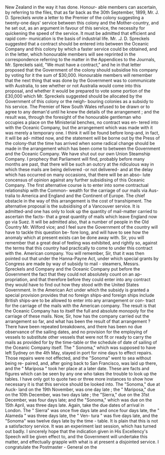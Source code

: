 New Zealand in the way it has done. Honour- able members can ascertain, by referring to the files, that as far back as the 30th September, 1899, Mr. J. D. Spreckels wrote a letter to the Premier of the colony suggesting a twenty-one days' service between this colony and the Mother-country, and he set out, as an argument in favour of this service, the necessity for quickening the speed of the service. It must be admitted that efficient and rapid com- munication is the basis of industrial life. Mr. .J. D. Spreckels suggested that a contract should be entered into between the Oceanic Company and this colony by which a faster service could be obtained, and in the letter, which honourable members will see reprinted in the correspondence referring to the matter in the Appendices to the Journals, Mr. Spreckels said, "We must have a contract," and he in that letter proposed that the Government of the colony should subsidise his company by voting for it the sum of $30,000. Honourable members will remember that the next thing that was done by the Government was to communicate with Australia, to see whether or not Australia would come into this proposal, and whether it would be prepared to vote some portion of the £30,000 which Mr. Spreckels suggested should be allocated by the Government of this colony or the neigh- bouring colonies as a subsidy to his service. The Premier of New South Wales refused to be drawn or to agree to any deman'd until he knew the details of the arrangement ; and the result was, through the foresight of the honourable gentleman who occupies a place on the Ministerial benches, no contract was en- tered into with the Oceanic Company, but the arrangement which was made with it was merely a temporary one. I think it will be found before long-and, in fact, it will be ad- mitted now, and the statement will be borne out by the Press of the colony-that the time has arrived when some radical change should be made in the arrangement which has been come to between the Government and the Oceanic Company. We have shut out our own Union Steamship Company. I prophecy that Parliament will find, probably before many months are past, that there will be such an outcry at the ridiculous way in which these mails are being delivered -or not delivered- and at the delay which has occurred on many occasions, that there will be an abso- lute concensus of opinion against any further subsidising of this Oceanic Company. The first alternative course is to enter into some contractual relationship with the Common- wealth for the carriage of our mails via Aus- tralia to America and England and the Continent of Europe. The chief obstacle in the way of this arrangement is the cost of transhipment. The alternative proposal is the subsidising of a Vancouver service. It is admitted-and one has only to look up the quantity of mail-matter carried to ascertain the facts- that a great quantity of mails which leave England now go via Suez. It will be admitted also, that a number of people in the Old Country Mr. Wilford vice; and I feel sure the Government of the country will have to tackle this question be- fore long, and will have to see how the anomaly which at present exists can be done away with. Sir, you will remember that a great deal of feeling was exhibited, and rightly so, against the terms that this country had practically to come to under this contract with the. American company. You will remember, Sir, that it was then pointed out that under the Hanna-Payne Act, under which special grants by Congress are made by way of subsidy to mail - steamers, Messrs. Spreckels and Company and the Oceanic Company put before the Government the fact that they could not absolutely count on an ap- propriation, and that therefore before they could enter into any contract they would have to find out how they stood with the United States Government. In the American Act under which the subsidy is granted a special provision provides that no foreign ships-and foreign ships include British ships-are to be allowed to enter into any arrangement or con- tract for the carriage of the mails with the American company. The result is that the Oceanic Company has to itself the full and absolute monopoly for the carriage of these mails. Now, Sir, how has the company carried out the arrangement so far, and what has been the result of that arrangement ? There have been repeated breakdowns, and there has been no due observance of the sailing dates, and no provision for the employing of vessels to substitute other vessels that were not fit or ready to carry the mails as provided for by the time-table or the schedule of date of sailing of the Oceanic Company itself. The " Sonoma," which was supposed to have left Sydney on the 4th May, stayed in port for nine days to effect repairs. Those repairs were not effected, and the "Sonoma" went to sea without being re- paired, and, after going back to San Francisco, was laid up there, and the " Mariposa " took her place at a later date. These are facts and figures which can be seen by any one who takes the trouble to look up the tables. I have only got to quote two or three more instances to show how necessary it is that this service should be looked into. The "Sonoma," due at Auck- land on the 19th November, was one day late ; the " Mariposa," due on the 10th December, was two days late ; the "Sierra," due on the 31st December, was four days late; and the "Sonoma," which was due on the 15th April, was three days late. Again, take the due dates of arrival in London. The " Sierra" was once five days late and once four days late, the " Alameda " was three days late, the " Ven- tura " was five days late, and the "Sonoma" was twelve days late by the time - table. It is plain that this is not a satisfactory service. It was an experiment last session, which has turned out badly. I sincerely hope that the indication given in His Excellency's Speech will be given effect to, and the Government will undertake this matter, and effectually grapple with what is at present a disjointed service. I congratulate the Postmaster - General on the 